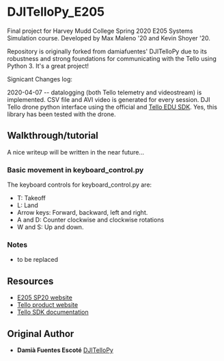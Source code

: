 # DJITelloPy_E205
Final project for Harvey Mudd College Spring 2020 E205 Systems Simulation course.  Developed by Max Maleno '20 and Kevin Shoyer '20.

Repository is originally forked from damiafuentes' DJITelloPy due to its robustness and strong foundations for communicating with the Tello using Python 3.  It's a great project!

Signicant Changes log:

2020-04-07 -- datalogging (both Tello telemetry and videostream) is implemented.  CSV file and AVI video is generated for every session.
DJI Tello drone python interface using the official and [Tello EDU SDK](https://dl-cdn.ryzerobotics.com/downloads/Tello/Tello%20SDK%202.0%20User%20Guide.pdf). Yes, this library has been tested with the drone. 

## Walkthrough/tutorial
A nice writeup will be written in the near future...

### Basic movement in keyboard_control.py

The keyboard controls for keyboard_control.py are:
- T: Takeoff
- L: Land
- Arrow keys: Forward, backward, left and right.
- A and D: Counter clockwise and clockwise rotations
- W and S: Up and down.

### Notes
- to be replaced

## Resources
- [E205 SP20 website](https://sites.google.com/g.hmc.edu/e205)
- [Tello product website](https://www.ryzerobotics.com/tello)
- [Tello SDK documentation](https://dl-cdn.ryzerobotics.com/downloads/tello/20180910/Tello%20SDK%20Documentation%20EN_1.3.pdf) 

## Original Author

* **Damià Fuentes Escoté** [DJITelloPy](https://github.com/damiafuentes/DJITelloPy)

